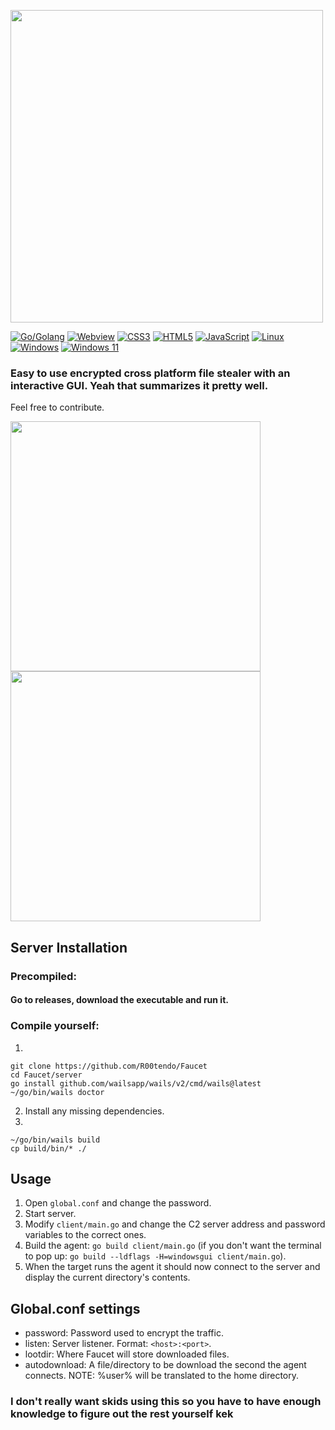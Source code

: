
<img width=500 src="https://github.com/user-attachments/assets/d5a8c5bb-3cbb-4463-9390-c5e1aaeefaa2"></img>

[![Go/Golang](https://img.shields.io/badge/go-%2300ADD8.svg?style=for-the-badge&logo=go&logoColor=white)](https://img.shields.io/badge/go-%2300ADD8.svg?style=for-the-badge&logo=go&logoColor=white)
[![Webview](https://img.shields.io/badge/Google%20Chrome-4285F4?style=for-the-badge&logo=GoogleChrome&logoColor=white)](https://img.shields.io/badge/Google%20Chrome-4285F4?style=for-the-badge&logo=GoogleChrome&logoColor=white)
[![CSS3](https://img.shields.io/badge/css3-%231572B6.svg?style=for-the-badge&logo=css3&logoColor=white)](https://img.shields.io/badge/css3-%231572B6.svg?style=for-the-badge&logo=css3&logoColor=white)
[![HTML5](https://img.shields.io/badge/html5-%23E34F26.svg?style=for-the-badge&logo=html5&logoColor=white)](https://img.shields.io/badge/html5-%23E34F26.svg?style=for-the-badge&logo=html5&logoColor=white)
[![JavaScript](https://img.shields.io/badge/javascript-%23323330.svg?style=for-the-badge&logo=javascript&logoColor=%23F7DF1E)](https://img.shields.io/badge/javascript-%23323330.svg?style=for-the-badge&logo=javascript&logoColor=%23F7DF1E)
[![Linux](https://img.shields.io/badge/Linux-FCC624?style=for-the-badge&logo=linux&logoColor=black)](https://img.shields.io/badge/Linux-FCC624?style=for-the-badge&logo=linux&logoColor=black)
[![Windows](https://img.shields.io/badge/Windows-0078D6?style=for-the-badge&logo=windows&logoColor=white)](https://img.shields.io/badge/Windows-0078D6?style=for-the-badge&logo=windows&logoColor=white)
[![Windows 11](https://img.shields.io/badge/Windows%2011-%230079d5.svg?style=for-the-badge&logo=Windows%2011&logoColor=white)](https://img.shields.io/badge/Windows%2011-%230079d5.svg?style=for-the-badge&logo=Windows%2011&logoColor=white)

### Easy to use encrypted cross platform file stealer with an interactive GUI. Yeah that summarizes it pretty well.
Feel free to contribute.

<img src="https://github.com/user-attachments/assets/12251e58-3479-4be7-b8ff-4ea79b87e06f" width=400></img>
<img src="https://github.com/user-attachments/assets/de064cef-4f9f-4391-80ff-7286c92a95e5" width=400></img>

## <b>Server Installation</b>
### Precompiled:
#### Go to releases, download the executable and run it.
### Compile yourself:
1. 
```
git clone https://github.com/R00tendo/Faucet
cd Faucet/server
go install github.com/wailsapp/wails/v2/cmd/wails@latest
~/go/bin/wails doctor
```
2. Install any missing dependencies.
3.
```
~/go/bin/wails build
cp build/bin/* ./
```

## <b>Usage</b>
1. Open `global.conf` and change the password.
2. Start server.
3. Modify `client/main.go` and change the C2 server address and password variables to the correct ones.
4. Build the agent: `go build client/main.go` (if you don't want the terminal to pop up: `go build --ldflags -H=windowsgui client/main.go`).
5. When the target runs the agent it should now connect to the server and display the current directory's contents.

## <b>Global.conf settings</b>
* password: Password used to encrypt the traffic.
* listen: Server listener. Format: `<host>:<port>`.
* lootdir: Where Faucet will store downloaded files.
* autodownload: A file/directory to be download the second the agent connects. NOTE: %user% will be translated to the home directory.

### I don't really want skids using this so you have to have enough knowledge to figure out the rest yourself kek
